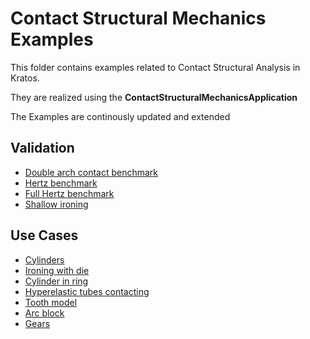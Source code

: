 # Contact Structural Mechanics Examples

This folder contains examples related to Contact Structural Analysis in Kratos.

They are realized using the __ContactStructuralMechanicsApplication__

The Examples are continously updated and extended

## Validation
- [Double arch contact benchmark](validation/double_arch/README.md)
- [Hertz benchmark](validation/hertz/README.md)
- [Full Hertz benchmark](validation/hertz_full/README.md)
- [Shallow ironing](validation/shallow_ironing_3D/README.md)

## Use Cases

- [Cylinders](use_cases/cylinders/README.md)
- [Ironing with die](use_cases/ironing_with_die_3D/README.md)
- [Cylinder in ring](use_cases/in_ring/README.md)
- [Hyperelastic tubes contacting](use_cases/hyperelastic_tubes//README.md)
- [Tooth model](use_cases/tooth_model/README.md)
- [Arc block](use_cases/arc_block/README.md)
- [Gears](use_cases/gears/README.md)




